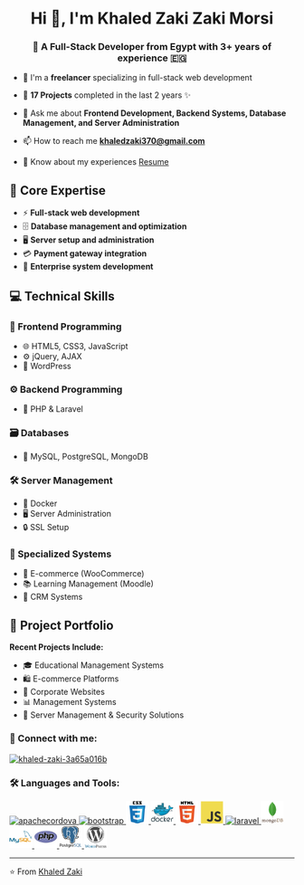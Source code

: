 <h1 align="center">Hi 👋, I'm Khaled Zaki Zaki Morsi</h1>
<h3 align="center">🚀 A Full-Stack Developer from Egypt with 3+ years of experience 🇪🇬</h3>

- 🌱 I'm a **freelancer** specializing in full-stack web development

- 💼 **17 Projects** completed in the last 2 years ✨

- 💬 Ask me about **Frontend Development, Backend Systems, Database Management, and Server Administration**

- 📫 How to reach me **khaledzaki370@gmail.com**

- 📄 Know about my experiences [Resume](https://drive.google.com/file/d/1oV4XNzfWRD3AvNW5NwOZ_GgMynxh7oJN/view?usp=sharing)

## 🚀 Core Expertise

- ⚡ **Full-stack web development**
- 🗄️ **Database management and optimization** 
- 🖥️ **Server setup and administration**
- 💳 **Payment gateway integration**
- 🏢 **Enterprise system development**

## 💻 Technical Skills

### 🎨 Frontend Programming
- 🌐 HTML5, CSS3, JavaScript
- ⚙️ jQuery, AJAX
- 📝 WordPress

### ⚙️ Backend Programming  
- 🐘 PHP & Laravel

### 🗃️ Databases
- 🐬 MySQL, PostgreSQL, MongoDB

### 🛠️ Server Management
- 🐳 Docker
- 🖥️ Server Administration  
- 🔒 SSL Setup

### 🎯 Specialized Systems
- 🛒 E-commerce (WooCommerce)
- 📚 Learning Management (Moodle)
- 🤝 CRM Systems

## 🎯 Project Portfolio

**Recent Projects Include:**
- 🎓 Educational Management Systems
- 🛍️ E-commerce Platforms
- 🏢 Corporate Websites
- 📊 Management Systems  
- 🔐 Server Management & Security Solutions

<h3 align="left">🤝 Connect with me:</h3>
<p align="left">
<a href="https://linkedin.com/in/khaled-zaki-3a65a016b" target="blank"><img align="center" src="https://raw.githubusercontent.com/rahuldkjain/github-profile-readme-generator/master/src/images/icons/Social/linked-in-alt.svg" alt="khaled-zaki-3a65a016b" height="30" width="40" /></a>
</p>

<h3 align="left">🛠️ Languages and Tools:</h3>
<p align="left"> <a href="https://cordova.apache.org/" target="_blank" rel="noreferrer"> <img src="https://www.vectorlogo.zone/logos/apache_cordova/apache_cordova-icon.svg" alt="apachecordova" width="40" height="40"/> </a> <a href="https://getbootstrap.com" target="_blank" rel="noreferrer"> <img src="https://cdn.jsdelivr.net/gh/devicons/devicon@latest/icons/bootstrap/bootstrap-original.svg" alt="bootstrap" width="40" height="40"/> </a>
 <a href="https://www.w3schools.com/css/" target="_blank" rel="noreferrer"> <img src="https://raw.githubusercontent.com/devicons/devicon/master/icons/css3/css3-original-wordmark.svg" alt="css3" width="40" height="40"/> </a> <a href="https://www.docker.com/" target="_blank" rel="noreferrer"> <img src="https://raw.githubusercontent.com/devicons/devicon/master/icons/docker/docker-original-wordmark.svg" alt="docker" width="40" height="40"/> </a> <a href="https://www.w3.org/html/" target="_blank" rel="noreferrer"> <img src="https://raw.githubusercontent.com/devicons/devicon/master/icons/html5/html5-original-wordmark.svg" alt="html5" width="40" height="40"/> </a> <a href="https://developer.mozilla.org/en-US/docs/Web/JavaScript" target="_blank" rel="noreferrer"> <img src="https://raw.githubusercontent.com/devicons/devicon/master/icons/javascript/javascript-original.svg" alt="javascript" width="40" height="40"/> </a> <a href="https://laravel.com/" target="_blank" rel="noreferrer"> <img src="https://cdn.jsdelivr.net/gh/devicons/devicon@latest/icons/laravel/laravel-original.svg" alt="laravel" width="40" height="40"/> </a> <a href="https://www.mongodb.com/" target="_blank" rel="noreferrer"> <img src="https://raw.githubusercontent.com/devicons/devicon/master/icons/mongodb/mongodb-original-wordmark.svg" alt="mongodb" width="40" height="40"/> </a> <a href="https://www.mysql.com/" target="_blank" rel="noreferrer"> <img src="https://raw.githubusercontent.com/devicons/devicon/master/icons/mysql/mysql-original-wordmark.svg" alt="mysql" width="40" height="40"/> </a> <a href="https://www.php.net" target="_blank" rel="noreferrer"> <img src="https://raw.githubusercontent.com/devicons/devicon/master/icons/php/php-original.svg" alt="php" width="40" height="40"/> </a> <a href="https://www.postgresql.org" target="_blank" rel="noreferrer"> <img src="https://raw.githubusercontent.com/devicons/devicon/master/icons/postgresql/postgresql-original-wordmark.svg" alt="postgresql" width="40" height="40"/> </a> <a href="https://wordpress.org/" target="_blank" rel="noreferrer"> <img src="https://raw.githubusercontent.com/devicons/devicon/master/icons/wordpress/wordpress-original.svg" alt="wordpress" width="40" height="40"/> </a> </p>

---
⭐️ From [Khaled Zaki](https://github.com/khaledzaki)
